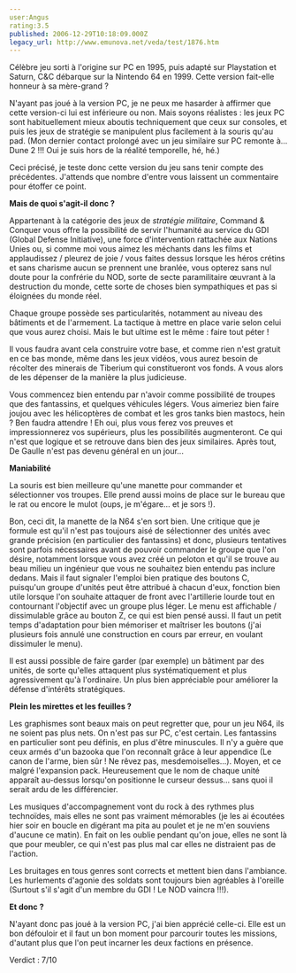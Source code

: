 ```yaml
---
user:Angus
rating:3.5
published: 2006-12-29T10:18:09.000Z
legacy_url: http://www.emunova.net/veda/test/1876.htm
---
```

Célèbre jeu sorti à l'origine sur PC en 1995, puis adapté sur Playstation et Saturn, C&C débarque sur la Nintendo 64 en 1999\. Cette version fait-elle honneur à sa mère-grand ?  

  

N'ayant pas joué à la version PC, je ne peux me hasarder à affirmer que cette version-ci lui est inférieure ou non. Mais soyons réalistes : les jeux PC sont habituellement mieux aboutis techniquement que ceux sur consoles, et puis les jeux de stratégie se manipulent plus facilement à la souris qu'au pad. (Mon dernier contact prolongé avec un jeu similaire sur PC remonte à... Dune 2 !!! Oui je suis hors de la réalité temporelle, hé, hé.)  

Ceci précisé, je teste donc cette version du jeu sans tenir compte des précédentes. J'attends que nombre d'entre vous laissent un commentaire pour étoffer ce point.  

  

**Mais de quoi s'agit-il donc ?**  

  

Appartenant à la catégorie des jeux de _stratégie militaire_, Command & Conquer vous offre la possibilité de servir l'humanité au service du GDI (Global Defense Initiative), une force d'intervention rattachée aux Nations Unies ou, si comme moi vous aimez les méchants dans les films et applaudissez / pleurez de joie / vous faites dessus lorsque les héros crétins et sans charisme aucun se prennent une branlée, vous opterez sans nul doute pour la confrérie du NOD, sorte de secte paramilitaire œuvrant à la destruction du monde, cette sorte de choses bien sympathiques et pas si éloignées du monde réel.  

Chaque groupe possède ses particularités, notamment au niveau des bâtiments et de l'armement. La tactique à mettre en place varie selon celui que vous aurez choisi. Mais le but ultime est le même : faire tout péter !  

  

Il vous faudra avant cela construire votre base, et comme rien n'est gratuit en ce bas monde, même dans les jeux vidéos, vous aurez besoin de récolter des minerais de Tiberium qui constitueront vos fonds. A vous alors de les dépenser de la manière la plus judicieuse.  

  

Vous commencez bien entendu par n'avoir comme possibilité de troupes que des fantassins, et quelques véhicules légers. Vous aimeriez bien faire joujou avec les hélicoptères de combat et les gros tanks bien mastocs, hein ? Ben faudra attendre ! Eh oui, plus vous ferez vos preuves et impressionnerez vos supérieurs, plus les possibilités augmenteront. Ce qui n'est que logique et se retrouve dans bien des jeux similaires. Après tout, De Gaulle n'est pas devenu général en un jour...  

  

**Maniabilité**  

  

La souris est bien meilleure qu'une manette pour commander et sélectionner vos troupes. Elle prend aussi moins de place sur le bureau que le rat ou encore le mulot (oups, je m'égare... et je sors !).  

Bon, ceci dit, la manette de la N64 s'en sort bien. Une critique que je formule est qu'il n'est pas toujours aisé de sélectionner des unités avec grande précision (en particulier des fantassins) et donc, plusieurs tentatives sont parfois nécessaires avant de pouvoir commander le groupe que l'on désire, notamment lorsque vous avez créé un peloton et qu'il se trouve au beau milieu un ingénieur que vous ne souhaitez bien entendu pas inclure dedans. Mais il faut signaler l'emploi bien pratique des boutons C, puisqu'un groupe d'unités peut être attribué à chacun d'eux, fonction bien utile lorsque l'on souhaite attaquer de front avec l'artillerie lourde tout en contournant l'objectif avec un groupe plus léger. Le menu est affichable / dissimulable grâce au bouton Z, ce qui est bien pensé aussi. Il faut un petit temps d'adaptation pour bien mémoriser et maîtriser les boutons (j'ai plusieurs fois annulé une construction en cours par erreur, en voulant dissimuler le menu).  

Il est aussi possible de faire garder (par exemple) un bâtiment par des unités, de sorte qu'elles attaquent plus systématiquement et plus agressivement qu'à l'ordinaire. Un plus bien appréciable pour améliorer la défense d'intérêts stratégiques.  

  

**Plein les mirettes et les feuilles ?**  

  

Les graphismes sont beaux mais on peut regretter que, pour un jeu N64, ils ne soient pas plus nets. On n'est pas sur PC, c'est certain. Les fantassins en particulier sont peu définis, en plus d'être minuscules. Il n'y a guère que ceux armés d'un bazooka que l'on reconnaît grâce à leur appendice (Le canon de l'arme, bien sûr ! Ne rêvez pas, mesdemoiselles...). Moyen, et ce malgré l'expansion pack. Heureusement que le nom de chaque unité apparaît au-dessus lorsqu'on positionne le curseur dessus... sans quoi il serait ardu de les différencier.  

Les musiques d'accompagnement vont du rock à des rythmes plus technoïdes, mais elles ne sont pas vraiment mémorables (je les ai écoutées hier soir en boucle en digérant ma pita au poulet et je ne m'en souviens d'aucune ce matin). En fait on les oublie pendant qu'on joue, elles ne sont là que pour meubler, ce qui n'est pas plus mal car elles ne distraient pas de l'action.  

Les bruitages en tous genres sont corrects et mettent bien dans l'ambiance. Les hurlements d'agonie des soldats sont toujours bien agréables à l'oreille (Surtout s'il s'agit d'un membre du GDI ! Le NOD vaincra !!!).  

  

**Et donc ?**  

  

N'ayant donc pas joué à la version PC, j'ai bien apprécié celle-ci. Elle est un bon défouloir et il faut un bon moment pour parcourir toutes les missions, d'autant plus que l'on peut incarner les deux factions en présence.  

  

Verdict : 7/10